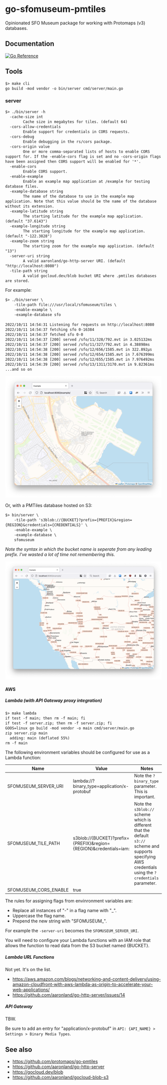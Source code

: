 # go-sfomuseum-pmtiles

Opinionated SFO Museum package for working with Protomaps (v3) databases.

## Documentation

[![Go Reference](https://pkg.go.dev/badge/github.com/sfomuseum/go-sfomuseum-pmtiles.svg)](https://pkg.go.dev/github.com/sfomuseum/go-sfomuseum-pmtiles)

## Tools

```
$> make cli
go build -mod vendor -o bin/server cmd/server/main.go
```

### server

```
$> ./bin/server -h
  -cache-size int
    	Cache size in megabytes for tiles. (default 64)
  -cors-allow-credentials
    	Enable support for credentials in CORS requests.
  -cors-debug
    	Enable debugging in the rs/cors package.
  -cors-origin value
    	One or more comma-separated lists of hosts to enable CORS support for. If the -enable-cors flag is set and no -cors-origin flags have been assigned then CORS support will be enabled for '*'.
  -enable-cors
    	Enable CORS support.
  -enable-example
    	Enable an example map application at /example for testing database files. 
  -example-database string
    	The name of the database to use in the example map application. Note that this value should be the name of the database without its extension.
  -example-latitude string
    	The starting latitude for the example map application. (default "37.6143")
  -example-longitude string
    	The starting longitude for the example map application. (default "-122.3828")
  -example-zoom string
    	The starting zoom for the example map application. (default "13")
  -server-uri string
    	A valid aaronland/go-http-server URI. (default "http://localhost:8080")
  -tile-path string
    	A valid gocloud.dev/blob bucket URI where .pmtiles databases are stored.
```

For example:

```
$> ./bin/server \
	-tile-path file:///usr/local/sfomuseum/tiles \
	-enable-example \
	-example-database sfo

2022/10/11 14:54:31 Listening for requests on http://localhost:8080
2022/10/11 14:54:37 fetching sfo 0-16384
2022/10/11 14:54:37 fetched sfo 0-0
2022/10/11 14:54:37 [200] served /sfo/11/328/792.mvt in 3.025132ms
2022/10/11 14:54:37 [200] served /sfo/11/327/792.mvt in 4.38898ms
2022/10/11 14:54:38 [200] served /sfo/12/656/1585.mvt in 322.892µs
2022/10/11 14:54:38 [200] served /sfo/12/654/1585.mvt in 7.676399ms
2022/10/11 14:54:38 [200] served /sfo/12/655/1585.mvt in 7.976492ms
2022/10/11 14:54:39 [200] served /sfo/13/1311/3170.mvt in 9.82361ms
...and so on
```

![](docs/images/example-sfo.png)

Or, with a PMTiles database hosted on S3:

```
$> bin/server \
	-tile-path 's3blob://{BUCKET}?prefix={PREFIX}&region={REGION}&credentials={CREDENTIALS}' \
	-enable-example \
	-example-database \
	sfomuseum
```

_Note the syntax in which the bucket name is seperate from any leading prefix. I've wasted a lot of time not remembering this._

![](docs/images/example-world.png)

#### AWS

##### Lambda (with API Gateway proxy integration)

```
$> make lambda
if test -f main; then rm -f main; fi
if test -f server.zip; then rm -f server.zip; fi
GOOS=linux go build -mod vendor -o main cmd/server/main.go
zip server.zip main
  adding: main (deflated 55%)
rm -f main
```

The following environment variables should be configured for use as a Lambda function:

| Name | Value | Notes |
| --- | --- | --- |
| SFOMUSEUM_SERVER_URI | lambda://?binary_type=application/x-protobuf | Note the `?binary_type` parameter. This is important. |
| SFOMUSEUM_TILE_PATH | s3blob://{BUCKET}?prefix={PREFIX}&region={REGION}&credentials=iam: | Note the `s3blob://` scheme which is different that the default `s3://` scheme and supports specifying AWS credentials using the `?credentials` parameter. |
| SFOMUSEUM_CORS_ENABLE | true | |

The rules for assigning flags from envinronment variables are:

* Replace all instances of "-" in a flag name with "_".
* Uppercase the flag name.
* Prepend the new string with "SFOMUSEUM_".

For example the `-server-uri` becomes the `SFOMUSEUM_SERVER_URI`.

You will need to configure your Lambda functions with an IAM role that allows the function to read data from the S3 bucket named {BUCKET}.

##### Lambda URL Functions

Not yet. It's on the list.

* https://aws.amazon.com/blogs/networking-and-content-delivery/using-amazon-cloudfront-with-aws-lambda-as-origin-to-accelerate-your-web-applications/
* https://github.com/aaronland/go-http-server/issues/14

##### API Gateway

TBW.

Be sure to add an entry for "application/x-protobuf" in `API: {API_NAME} > Settings > Binary Media Types`.

## See also

* https://github.com/protomaps/go-pmtiles
* https://github.com/aaronland/go-http-server
* https://gocloud.dev/blob
* https://github.com/aaronland/gocloud-blob-s3
